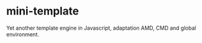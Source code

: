 mini-template
=============

Yet another template engine in Javascript, adaptation AMD, CMD and global environment.
